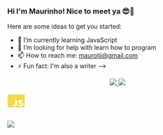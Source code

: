 ### Hi I'm Maurinho! Nice to meet ya 😎👋


Here are some ideas to get you started:

- 🌱 I’m currently learning JavaScript 
- 🤔 I’m looking for help with learn how to program
- 📫 How to reach me: maurotjj@gmail.com
- ⚡ Fun fact: I'm also a writer
-->


<div align="center">
  <a href="https://github.com/maurinhooo">
  <img height="180em" src="https://github-readme-stats.vercel.app/api?username=Maurinhooo&show_icons=true&theme=prussian&include_all_commits=true&count_private=true"/>
  <img height="180em" src="https://github-readme-stats.vercel.app/api/top-langs/?username=rafaballerini&layout=compact&langs_count=7&theme=prussian"/>
</div>
  
  <div style="display: inline_block"><br>
  <img align="center" alt="Rafa-Js" height="30" width="40" src="https://raw.githubusercontent.com/devicons/devicon/master/icons/javascript/javascript-plain.svg">
</div>
  
  ##
  
  <div>
         <a href="https://www.linkedin.com/in/mauro-angelino-362b17225/" target="_blank"><img src="https://img.shields.io/badge/-LinkedIn-%230077B5?style=for-the-badge&logo=linkedin&logoColor=white" target="_blank"></a> 
   </div>
